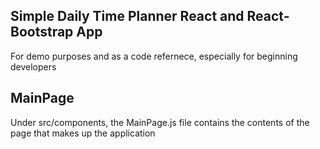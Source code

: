 ## Simple Daily Time Planner React and React-Bootstrap App

For demo purposes and as a code refernece, especially for beginning developers

## MainPage


Under src/components, the MainPage.js file contains the contents of the page that makes up the application 
